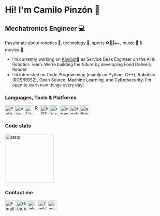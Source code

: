 # Hi! I'm Camilo Pinzón 👋
## Mechatronics Engineer :computer:

Passionate about robotics 🤖, technology 🚀, sports ⚽🚴🏈🏎️, music 🎸 & movies 🎥.

- I’m currently working on [Kiwibot](https://www.kiwibot.com)🥝 as Service Desk Engineer on the AI & Robotics Team. We're building the future by developing Food Delivery Robots!
- I’m interested on Code Programming (mainly on Python, C++), Robotics (ROS/ROS2), Open Source, Machine Learning, and Cybersecurity. I'm open to learn new things every day!

### Languages, Tools & Platforms

[<img align="left" alt="Python" height="30px" src="https://upload.wikimedia.org/wikipedia/commons/thumb/c/c3/Python-logo-notext.svg/1024px-Python-logo-notext.svg.png" />][python]
[<img align="left" alt="Visual Studio Code" height="30px" src="https://upload.wikimedia.org/wikipedia/commons/thumb/9/9a/Visual_Studio_Code_1.35_icon.svg/1024px-Visual_Studio_Code_1.35_icon.svg.png" />][vscode]
[<img align="left" alt="C++" height="30px" src="https://upload.wikimedia.org/wikipedia/commons/thumb/1/18/ISO_C%2B%2B_Logo.svg/306px-ISO_C%2B%2B_Logo.svg.png" />][c]
[<img align="left" alt="ROS" height="15px" src="https://camo.githubusercontent.com/8fbe45b3aa44949d5cb3ce7619f1e7bb3bea0630/68747470733a2f2f75706c6f61642e77696b696d656469612e6f72672f77696b6970656469612f636f6d6d6f6e732f622f62622f526f735f6c6f676f2e737667" />][ros]
[<img align="left" alt="ROS2" height="30px" src="https://avatars3.githubusercontent.com/u/3979232?s=400&v=4" />][ros2]
[<img align="left" alt="rviz" height="30px" src="https://store.yonohub.com/wp-content/uploads/2020/06/rviz.svg" />][rviz]
[<img align="left" alt="opencv" height="30px" src="https://upload.wikimedia.org/wikipedia/commons/3/32/OpenCV_Logo_with_text_svg_version.svg" />][opencv]
[<img align="left" alt="docker" height="30px" src="https://camo.githubusercontent.com/0af9f441e28f0f6acee28ca34e9ad438fd291fa3/68747470733a2f2f75706c6f61642e77696b696d656469612e6f72672f77696b6970656469612f636f6d6d6f6e732f342f34652f446f636b65725f253238636f6e7461696e65725f656e67696e652532395f6c6f676f2e737667" />][docker]
[<img align="left" alt="github" height="30px" src="https://upload.wikimedia.org/wikipedia/commons/thumb/9/91/Octicons-mark-github.svg/1024px-Octicons-mark-github.svg.png" />][github]

[vscode]: https://code.visualstudio.com/
[python]: https://www.python.org/
[c]: https://es.wikipedia.org/wiki/C%2B%2B
[ros]: https://www.ros.org/
[ros2]: https://index.ros.org/doc/ros2/
[rviz]: http://wiki.ros.org/rviz
[opencv]: https://opencv.org/
[docker]: https://www.docker.com/
[github]: https://github.com/

<br />
<br />

### Code stats

<img align="center" alt="stats" height="160px" src="https://github-readme-stats.vercel.app/api?username=camilopq97&count_private=true&show_icons=true&theme=algolia&include_all_commits=true" />

### Contact me

[<img align="left" alt="Email" height="35px" src="https://img.icons8.com/external-sbts2018-flat-sbts2018/58/000000/external-email-social-media-basic-1-sbts2018-flat-sbts2018.png" />][email]
[<img align="left" alt="Github" height="35px" src="https://img.icons8.com/nolan/64/github.png" />][github]
[<img align="left" alt="LinkedIn" height="30px" src="https://img.icons8.com/external-justicon-flat-justicon/64/000000/external-linkedin-social-media-justicon-flat-justicon.png" />][linkedin]
[<img align="left" alt="Twitter" height="30px" src="https://img.icons8.com/color/48/000000/twitter--v1.png" />][twitter]
[<img align="left" alt="Instagram" height="30px" src="https://img.icons8.com/fluency/48/000000/instagram-new.png" />][instagram]

[email]: mailto:capinzonq@gmail.com
[github]: https://github.com/camilopq97
[linkedin]: https://www.linkedin.com/in/capinzonq/
[twitter]: https://twitter.com/camilopq97
[instagram]: https://www.instagram.com/capinzonq/

<!--
**camilopq97/camilopq97** is a ✨ _special_ ✨ repository because its `README.md` (this file) appears on your GitHub profile.
<img src=""/>
Here are some ideas to get you started:

- 🔭 I’m currently working on ...
- 🌱 I’m currently learning ...
- 👯 I’m looking to collaborate on ...
- 🤔 I’m looking for help with ...
- 💬 Ask me about ...
- 📫 How to reach me: ...
- 😄 Pronouns: ...
- ⚡ Fun fact: ...
-->
